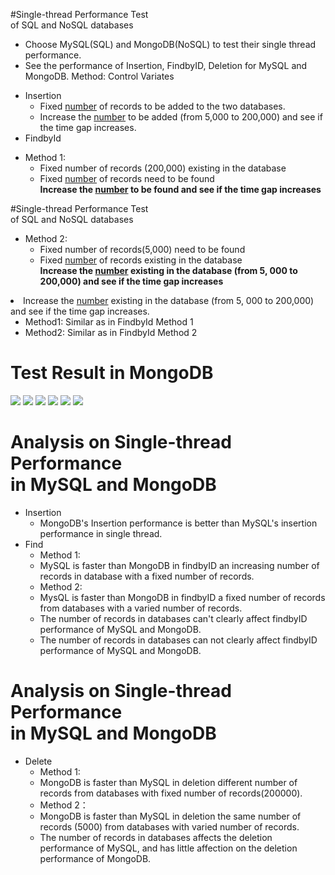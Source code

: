 
#Single-thread Performance Test <br> of SQL and NoSQL databases

- Choose MySQL(SQL) and MongoDB(NoSQL) to test their single thread performance.
- See the performance of Insertion, FindbyID, Deletion for MySQL and MongoDB.
Method: Control Variates 
<ul>
<li>Insertion
  <ul>
   <li> Fixed <u>number</u> of records to be added to the two databases.
   <li> Increase the <u>number</u> to be added (from 5,000 to 200,000) and see if the time gap increases.
 
 </ul>
<li>FindbyId
</ul>
<ul>
<li> Method 1:
   <ul>
   <li> Fixed number of records (200,000) existing in the database
   <li> Fixed <u>number</u> of records need to be found
  <br><b> Increase the <u>number</u> to be found and see if the time gap increases</b>
   </ul>
</ul>

#Single-thread Performance Test <br> of SQL and NoSQL databases
<ul>
<li> Method 2:
   <ul>
   <li> Fixed number of records(5,000) need to be found
   <li> Fixed <u>number</u> of records existing in the database
  <br><b> Increase the <u>number</u> existing in the database (from 5, 000 to 200,000) and see if the time gap increases</b>
   </ul>
</ul>
   <li> Increase the <u>number</u> existing in the database (from 5, 000 to 200,000) and see if the time gap increases.
   </ul>
  <ul>
  <li>Method1: Similar as in FindbyId Method 1
  <li>Method2: Similar as in FindbyId Method 2
  </ul>
</ul>

# Test Result in MongoDB

<img src="../img/single_add.jpg"/>
<img src="../img/single_find_1.png"/>
<img src="../img/single_find_2.png"/>
<img src="../img/single_del_1.png"/>
<img src="../img/single_del_2.png"/>
<img src="../img/many_to_many.jpg"/>

# Analysis on Single-thread Performance <br> in MySQL and MongoDB
 
 - Insertion 
   - MongoDB's Insertion performance is better than MySQL's insertion performance in single thread.
 - Find
   - Method 1: 
   - MySQL is faster than MongoDB in findbyID an increasing number of records in database with a fixed number of records.  
   - Method 2:
   - MysQL is faster than MongoDB in findbyID a fixed number of records from databases with a varied number of records.
   - The number of records in databases can't clearly affect findbyID performance of MySQL and MongoDB.
   - The number of records in databases can not clearly affect findbyID performance of MySQL and MongoDB.

# Analysis on Single-thread Performance <br> in MySQL and MongoDB

 - Delete
   - Method 1:
   - MongoDB is faster than MySQL in deletion different number of records from databases with fixed number of records(200000). 
   - Method 2：
   - MongoDB is faster than MySQL in deletion the same number of records (5000) from databases with varied number of records.
   - The number of records in databases affects the deletion performance of MySQL, and has little affection on the deletion performance of MongoDB.
